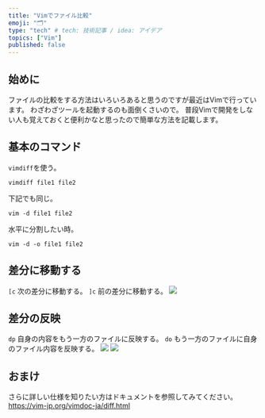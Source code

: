 ```yaml
---
title: "Vimでファイル比較"
emoji: "🗂"
type: "tech" # tech: 技術記事 / idea: アイデア
topics: ["Vim"]
published: false
---
```

## 始めに
ファイルの比較をする方法はいろいろあると思うのですが最近はVimで行っています。
わざわざツールを起動するのも面倒くさいので。
普段Vimで開発をしない人も覚えておくと便利かなと思ったので簡単な方法を記載します。

## 基本のコマンド
`vimdiff`を使う。
```
vimdiff file1 file2 
```

下記でも同じ。
```
vim -d file1 file2
```

水平に分割したい時。
```
vim -d -o file1 file2
```
## 差分に移動する
`[c` 次の差分に移動する。
`]c` 前の差分に移動する。
![](https://storage.googleapis.com/zenn-user-upload/g1znqoz6c11ct3vxm88u7rcbhqno)

## 差分の反映
`dp` 自身の内容をもう一方のファイルに反映する。
`do` もう一方のファイルに自身のファイル内容を反映する。
![](https://storage.googleapis.com/zenn-user-upload/qvrmdl7bx85metlzi9iztgsi9xzf)
![](https://storage.googleapis.com/zenn-user-upload/8pyffd6sbnavcudzz8982awij54c)

## おまけ
さらに詳しい仕様を知りたい方はドキュメントを参照してみてください。
https://vim-jp.org/vimdoc-ja/diff.html
